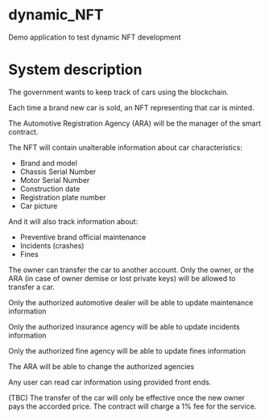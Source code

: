 # dynamic_NFT
Demo application to test dynamic NFT development

# System description
The government wants to keep track of cars using the blockchain. 

Each time a brand new car is sold, an NFT representing that car is minted.

The Automotive Registration Agency (ARA) will be the manager of the smart contract. 

The NFT will contain unalterable information about car characteristics: 

- Brand and model
- Chassis Serial Number
- Motor Serial Number
- Construction date
- Registration plate number
- Car picture

And it will also track information about: 

- Preventive brand official maintenance
- Incidents (crashes)
- Fines

The owner can transfer the car to another account. Only the owner, or the ARA (in case of owner demise or lost private keys) will be allowed to transfer a car. 

Only the authorized automotive dealer will be able to update maintenance information

Only the authorized insurance agency will be able to update incidents information

Only the authorized fine agency will be able to update fines information

The ARA will be able to change the authorized agencies

Any user can read car information using provided front ends. 

(TBC) The transfer of the car will only be effective once the new owner pays the accorded price. The contract will charge a 1% fee for the service.
